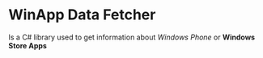 WinApp Data Fetcher
===================

Is a C# library used to get information about *Windows Phone* or **Windows Store Apps**
